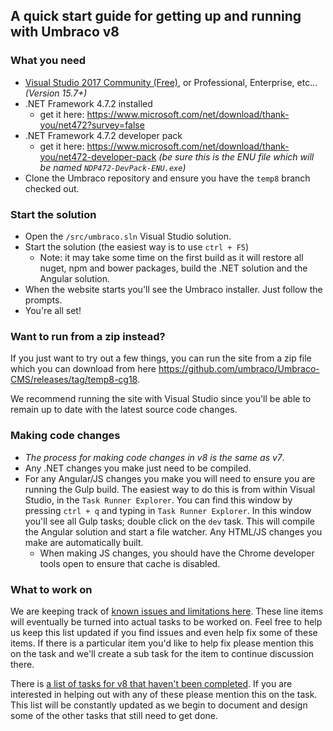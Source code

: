 ## A quick start guide for getting up and running with Umbraco v8

### What you need

* [Visual Studio 2017 Community (Free)](https://www.visualstudio.com/vs/community/), or Professional, Enterprise, etc... _(Version 15.7+)_
* .NET Framework 4.7.2 installed
    * get it here: https://www.microsoft.com/net/download/thank-you/net472?survey=false
* .NET Framework 4.7.2 developer pack
    * get it here: https://www.microsoft.com/net/download/thank-you/net472-developer-pack _(be sure this is the ENU file which will be named `NDP472-DevPack-ENU.exe`)_
* Clone the Umbraco repository and ensure you have the `temp8` branch checked out.

### Start the solution

* Open the `/src/umbraco.sln` Visual Studio solution.
* Start the solution (the easiest way is to use `ctrl + F5`)
  * Note: it may take some time on the first build as it will restore all nuget, npm and bower packages, build the .NET solution and the Angular solution.
* When the website starts you'll see the Umbraco installer. Just follow the prompts.
* You're all set!

### Want to run from a zip instead?

If you just want to try out a few things, you can run the site from a zip file which you can download from here https://github.com/umbraco/Umbraco-CMS/releases/tag/temp8-cg18.

We recommend running the site with Visual Studio since you'll be able to remain up to date with the latest source code changes.

### Making code changes

* _The process for making code changes in v8 is the same as v7_.
* Any .NET changes you make just need to be compiled.
* For any Angular/JS changes you make you will need to ensure you are running the Gulp build. The easiest way to do this is from within Visual Studio, in the `Task Runner Explorer`. You can find this window by pressing `ctrl + q` and typing in `Task Runner Explorer`. In this window you'll see all Gulp tasks; double click on the `dev` task. This will compile the Angular solution and start a file watcher. Any HTML/JS changes you make are automatically built.
  * When making JS changes, you should have the Chrome developer tools open to ensure that cache is disabled.

### What to work on

We are keeping track of [known issues and limitations here](http://issues.umbraco.org/issue/U4-11279). These line items will eventually be turned into actual tasks to be worked on. Feel free to help us keep this list updated if you find issues and even help fix some of these items. If there is a particular item you'd like to help fix please mention this on the task and we'll create a sub task for the item to continue discussion there.

There is [a list of tasks for v8 that haven't been completed](http://issues.umbraco.org/issues/U4?q=Due+in+version%3A+8.0.0+%23Unresolved+). If you are interested in helping out with any of these please mention this on the task. This list will be constantly updated as we begin to document and design some of the other tasks that still need to get done.
